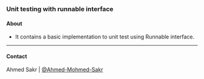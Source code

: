 ### Unit testing with runnable interface

#### About
- It contains a basic implementation to unit test using Runnable interface.
----

#### Contact
Ahmed Sakr | [@Ahmed-Mohmed-Sakr](https://github.com/Ahmed-Mohmed-Sakr)
